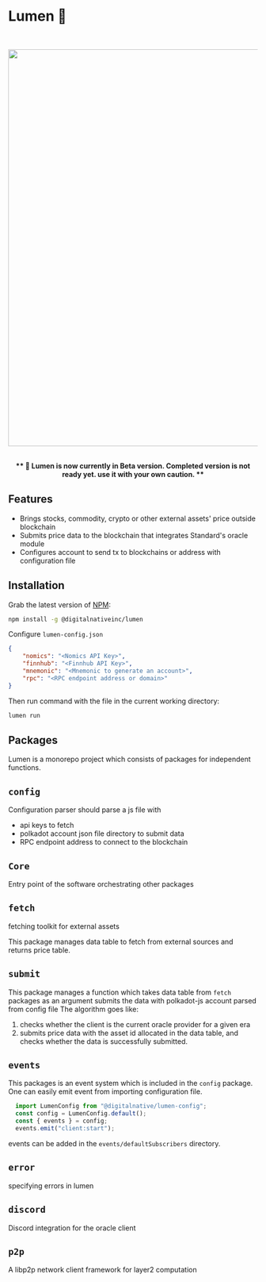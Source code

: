 # Lumen 🔅
<br>
<p align="center">

<img src="https://raw.githubusercontent.com/digitalnativeinc/lumen/main/media/lumen.png" width="800">
<br><br>


<p align="center"><strong>
** 🚨 Lumen is now currently in Beta version. Completed version is not ready yet. use it with your own caution. **</strong>
</p>

## Features

- Brings stocks, commodity, crypto or other external assets' price outside blockchain
- Submits price data to the blockchain that integrates Standard's oracle module
- Configures account to send tx to blockchains or address with configuration file

## Installation

Grab the latest version of [NPM](https://www.npmjs.com/package/@digitalnativeinc/houston):

```sh
npm install -g @digitalnativeinc/lumen
```

Configure `lumen-config.json` 

```json
{
    "nomics": "<Nomics API Key>",
    "finnhub": "<Finnhub API Key>",
    "mnemonic": "<Mnemonic to generate an account>",
    "rpc": "<RPC endpoint address or domain>"
}
```
Then run command with the file in the current working directory:
```bash
lumen run
```

## Packages

Lumen is a monorepo project which consists of packages for independent functions.

## `config`

Configuration parser should parse a js file with
- api keys to fetch 
- polkadot account json file directory to submit data 
- RPC endpoint address to connect to the blockchain 

## `Core`

Entry point of the software orchestrating other packages

## `fetch`

fetching toolkit for external assets

This package manages data table to fetch from external sources and returns price table.

## `submit`

This package manages a function which takes data table from `fetch` packages as an argument submits the data with polkadot-js account parsed from config file
The algorithm goes like:
1. checks whether the client is the current oracle provider for a given era
2. submits price data with the asset id allocated in the data table, and checks whether the data is successfully submitted.

## `events`

This packages is an event system which is included in the `config` package. One can easily emit event from importing configuration file. 

```js
  import LumenConfig from "@digitalnative/lumen-config";
  const config = LumenConfig.default();
  const { events } = config;
  events.emit("client:start");
```

events can be added in the `events/defaultSubscribers` directory. 

## `error`

specifying errors in lumen 

## `discord`

Discord integration for the oracle client

## `p2p`

A libp2p network client framework for layer2 computation